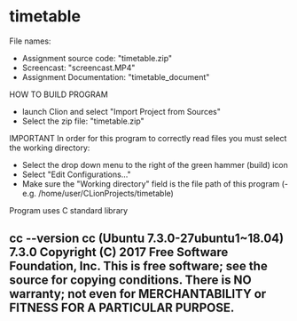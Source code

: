 # timetable
File names:
- Assignment source code: "timetable.zip"
- Screencast: "screencast.MP4"
- Assignment Documentation: "timetable_document"

HOW TO BUILD PROGRAM
- launch Clion and select "Import Project from Sources"
- Select the zip file: "timetable.zip"

IMPORTANT
In order for this program to correctly read files you must select the working directory:
- Select the drop down menu to the right of the green hammer (build) icon
- Select "Edit Configurations..."
- Make sure the "Working directory" field is the file path of this program
    (- e.g. /home/user/CLionProjects/timetable)

Program uses C standard library

cc --version
cc (Ubuntu 7.3.0-27ubuntu1~18.04) 7.3.0
Copyright (C) 2017 Free Software Foundation, Inc.
This is free software; see the source for copying conditions.  There is NO
warranty; not even for MERCHANTABILITY or FITNESS FOR A PARTICULAR PURPOSE.
---------------------------------------------------------------------------
